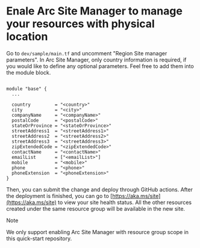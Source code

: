 
# Enale Arc Site Manager to manage your resources with physical location

Go to `dev/sample/main.tf` and uncomment "Region Site manager parameters". In Arc Site Manager, only country information is required, if you would like to define any optional parameters. Feel free to add them into the module block.

```

module "base" {
  ...

  country         = "<country>"
  city            = "<city>"
  companyName     = "<companyName>"
  postalCode      = "<postalCode>"
  stateOrProvince = "<stateOrProvince>"
  streetAddress1  = "<streetAddress1>"
  streetAddress2  = "<streetAddress2>"
  streetAddress3  = "<streetAddress3>"
  zipExtendedCode = "<zipExtendedCode>"
  contactName     = "<contactName>"
  emailList       = ["<emailList>"]
  mobile          = "<mobile>"
  phone           = "<phone>"
  phoneExtension  = "<phoneExtension>"
}

```

Then, you can submit the change and deploy through GitHub actions. After the deployment is finished, you can go to [https://aka.ms/site](https://aka.ms/site) to view your site health status. All the other resources created under the same resource group will be available in the new site.

> [!NOTE]
> We only support enabling Arc Site Manager with resource group scope in this quick-start repository.